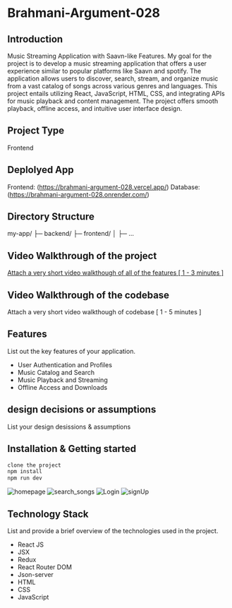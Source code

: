 # Brahmani-Argument-028

## Introduction
Music Streaming Application with Saavn-like Features. My goal for the project is to develop a music streaming application that offers a user experience similar to popular platforms like Saavn and spotify. The application allows users to discover, search, stream, and organize music from a vast catalog of songs across various genres and languages. This project entails utilizing React, JavaScript, HTML, CSS, and integrating APIs for music playback and content management. The project offers smooth playback, offline access, and intuitive user interface design.

## Project Type
Frontend

## Deplolyed App
Frontend: (https://brahmani-argument-028.vercel.app/)
Database: (https://brahmani-argument-028.onrender.com/)

## Directory Structure
my-app/
├─ backend/
├─ frontend/
│  ├─ ...

## Video Walkthrough of the project
[Attach a very short video walkthough of all of the features [ 1 - 3 minutes ]](https://youtu.be/VTXXva2dzgY)

## Video Walkthrough of the codebase
Attach a very short video walkthough of codebase [ 1 - 5 minutes ]

## Features
List out the key features of your application.

- User Authentication and Profiles
- Music Catalog and Search
- Music Playback and Streaming
- Offline Access and Downloads

## design decisions or assumptions
List your design desissions & assumptions

## Installation & Getting started

```bash
clone the project
npm install
npm run dev
```

![homepage](https://github.com/Sgrprsd11704088/Brahmani-Argument-028/assets/158509626/d42723db-881c-4921-acd4-c379eb915dad)
![search_songs](https://github.com/Sgrprsd11704088/Brahmani-Argument-028/assets/158509626/82afb23a-8eb4-4833-a471-838d0dd28879)
![Login](https://github.com/Sgrprsd11704088/Brahmani-Argument-028/assets/158509626/3623f9ae-7a0d-4690-b83c-1380dbe32f2f)
![signUp](https://github.com/Sgrprsd11704088/Brahmani-Argument-028/assets/158509626/50b48e19-d1fc-45fe-b4ea-ce26a3c5111b)

## Technology Stack
List and provide a brief overview of the technologies used in the project.

- React JS
- JSX
- Redux
- React Router DOM
- Json-server
- HTML
- CSS
- JavaScript
